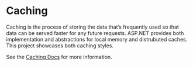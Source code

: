 # Caching

Caching is the process of storing the data that’s frequently used so that data can be served faster for any future requests. ASP.NET provides both implementation and abstractions for local memory and distrubuted caches. This project showcases both caching styles.

See the [Caching Docs](https://docs.microsoft.com/en-us/aspnet/core/performance/caching/memory?view=aspnetcore-6.0) for more information.
